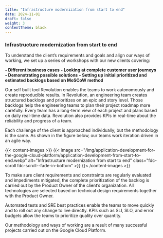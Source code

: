 ```yaml
---
title: "Infrastructure modernization from start to end"
date: 2024-11-01
draft: false
weight: 3
contentTheme: black
---
```

### Infrastructure modernization from start to end

To understand the client’s requirements and goals and align our ways of working, we set up a series of workshops with our new clients covering:

**- Different business cases**
**- Looking at complete customer user journeys**
**- Demonstrating possible solutions**
**- Setting up initial prioritized and estimated backlogs based on MoSCoW method**

Our self built tool Revolution enables the teams to work autonomously and create reproducible results. In Revolution, an engineering team creates structured backlogs and prioritizes on an epic and story level. Those backlogs help the engineering teams to plan their project roadmap more carefully.
Every team has a long-term view of each project and plans based on daily real-time data. Revolution also provides KPIs in real-time about the reliability and progress of a team.

Each challenge of the client is approached individually, but the methodology is the same. As shown in the figure below, our teams work iteration driven in an agile way.

{{< content-images >}}
{{< image src="/img/application-development-for-the-google-cloud-platform/application-development-from-start-to-end.webp" alt="Infrastructure modernization from start to end" class="fdc-scroll fdc-scroll--fade-in-bottom" >}}
{{< /content-images >}}

To make sure client requirements and constraints are regularly evaluated and impediments mitigated, the complete prioritization of the backlog is carried out by the Product Owner of the client’s organization. All technologies are selected based on technical design requirements together with the Product Owner.

Automated tests and SRE best practices enable the teams to move quickly and to roll out any change to live directly. KPIs such as SLI, SLO, and error budgets allow the teams to prioritize quality over quantity.

Our methodology and ways of working are a result of many successful projects carried out on the Google Cloud Platform.
